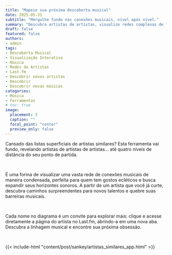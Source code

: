```yaml
---
title: "Mapeie sua próxima descoberta musical"
date: 2025-05-31
subtitle: "Mergulhe fundo nas conexões musicais, nível após nível."
summary: "Descubra artistas de artistas, visualize redes complexas de forma simples e expanda seus horizontes musicais a partir de um nome conhecido."
draft: false
featured: false
authors:
- admin
tags:
- Descoberta Musical
- Visualização Interativa
- Música
- Redes de Artistas
- Last.fm
- Descobrir novos artistas
- Descobrir
- Descobrir novas músicas
categories:
- Música
- Ferramentas
# toc: true
image:
  placement: 3
  caption: ""
  focal_point: "center"
  preview_only: false
---
```


Cansado das listas superficiais de artistas similares? Esta ferramenta vai fundo, revelando artistas de artistas de artistas... até quatro níveis de distância do seu ponto de partida.

<br>

É uma forma de visualizar uma vasta rede de conexões musicais de maneira condensada, perfeita para quem tem gostos ecléticos e busca expandir seus horizontes sonoros. A partir de um artista que você já curte, descubra caminhos surpreendentes para novos talentos e quebre suas barreiras musicais.

<br>

Cada nome no diagrama é um convite para explorar mais: clique e acesse diretamente a página do artista no Last.fm, abrindo-a em uma nova aba. Descubra a linhagem musical e encontre sua próxima obsessão.

<br>

{{< include-html "content/post/sankey/artistas_similares_app.html" >}}